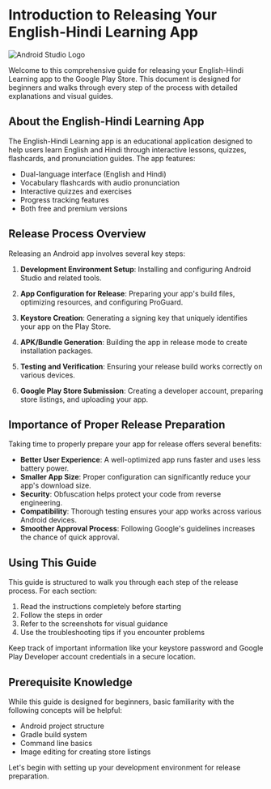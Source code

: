 # Introduction to Releasing Your English-Hindi Learning App

![Android Studio Logo](android_studio_installation.png)

Welcome to this comprehensive guide for releasing your English-Hindi Learning app to the Google Play Store. This document is designed for beginners and walks through every step of the process with detailed explanations and visual guides.

## About the English-Hindi Learning App

The English-Hindi Learning app is an educational application designed to help users learn English and Hindi through interactive lessons, quizzes, flashcards, and pronunciation guides. The app features:

- Dual-language interface (English and Hindi)
- Vocabulary flashcards with audio pronunciation
- Interactive quizzes and exercises
- Progress tracking features
- Both free and premium versions

## Release Process Overview

Releasing an Android app involves several key steps:

1. **Development Environment Setup**: Installing and configuring Android Studio and related tools.

2. **App Configuration for Release**: Preparing your app's build files, optimizing resources, and configuring ProGuard.

3. **Keystore Creation**: Generating a signing key that uniquely identifies your app on the Play Store.

4. **APK/Bundle Generation**: Building the app in release mode to create installation packages.

5. **Testing and Verification**: Ensuring your release build works correctly on various devices.

6. **Google Play Store Submission**: Creating a developer account, preparing store listings, and uploading your app.

## Importance of Proper Release Preparation

Taking time to properly prepare your app for release offers several benefits:

- **Better User Experience**: A well-optimized app runs faster and uses less battery power.
- **Smaller App Size**: Proper configuration can significantly reduce your app's download size.
- **Security**: Obfuscation helps protect your code from reverse engineering.
- **Compatibility**: Thorough testing ensures your app works across various Android devices.
- **Smoother Approval Process**: Following Google's guidelines increases the chance of quick approval.

## Using This Guide

This guide is structured to walk you through each step of the release process. For each section:

1. Read the instructions completely before starting
2. Follow the steps in order
3. Refer to the screenshots for visual guidance
4. Use the troubleshooting tips if you encounter problems

Keep track of important information like your keystore password and Google Play Developer account credentials in a secure location.

## Prerequisite Knowledge

While this guide is designed for beginners, basic familiarity with the following concepts will be helpful:

- Android project structure
- Gradle build system
- Command line basics
- Image editing for creating store listings

Let's begin with setting up your development environment for release preparation.